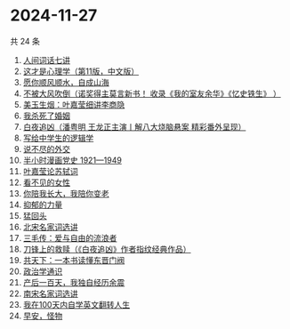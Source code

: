 # 2024-11-27

共 24 条

<!-- BEGIN WEREAD -->
<!-- 最后更新时间 2024-11-27 12:01:03 +0800 -->
1. [人间词话七讲](https://weread.qq.com/web/bookDetail/8433280071726b0d84344b8)
1. [这才是心理学（第11版，中文版）](https://weread.qq.com/web/bookDetail/be232300813ab6c03g015645)
1. [愿你顺风顺水，自成山海](https://weread.qq.com/web/bookDetail/31832b10813ab95eag0137f1)
1. [不被大风吹倒（诺奖得主莫言新书！ 收录《我的室友余华》《忆史铁生》 ）](https://weread.qq.com/web/bookDetail/2c032e80813ab95aag019524)
1. [美玉生烟：叶嘉莹细讲李商隐](https://weread.qq.com/web/bookDetail/6a53292071996d9f6a547c1)
1. [我杀死了婚姻](https://weread.qq.com/web/bookDetail/5c932450813ab95d9g0104b3)
1. [白夜追凶（潘粤明 王龙正主演丨解八大烧脑悬案 精彩番外呈现）](https://weread.qq.com/web/bookDetail/42332ea0813ab9608g0127d4)
1. [写给中学生的逻辑学](https://weread.qq.com/web/bookDetail/05e32d6072024fb305eef4c)
1. [说不尽的外交](https://weread.qq.com/web/bookDetail/42032800813ab820ag010c2e)
1. [半小时漫画党史 1921—1949](https://weread.qq.com/web/bookDetail/6b432c2072706eb76b4e507)
1. [叶嘉莹论苏轼词](https://weread.qq.com/web/bookDetail/59f32980813ab82c3g012eb5)
1. [看不见的女性](https://weread.qq.com/web/bookDetail/f1532210813ab7439g018060)
1. [你陪我长大，我陪你变老](https://weread.qq.com/web/bookDetail/b5f32640813ab95abg0174fe)
1. [抑郁的力量](https://weread.qq.com/web/bookDetail/62b32d40813ab9624g015171)
1. [猛回头](https://weread.qq.com/web/bookDetail/00f326c0813ab962dg012a16)
1. [北宋名家词选讲](https://weread.qq.com/web/bookDetail/dfb3289059f060dfb2896dc)
1. [三毛传：爱与自由的流浪者](https://weread.qq.com/web/bookDetail/8c632a20813ab95abg0168e2)
1. [刀锋上的救赎（《白夜追凶》作者指纹经典作品）](https://weread.qq.com/web/bookDetail/9b832520717059399b8c919)
1. [共天下：一本书读懂东晋门阀](https://weread.qq.com/web/bookDetail/cdf32470813ab9597g018c58)
1. [政治学通识](https://weread.qq.com/web/bookDetail/dcd32df071726b41dcd1142)
1. [产后一百天，我独自经历余震](https://weread.qq.com/web/bookDetail/56932ee0813ab95eag014831)
1. [南宋名家词选讲](https://weread.qq.com/web/bookDetail/e5432110717261dde5471bf)
1. [我在100天内自学英文翻转人生](https://weread.qq.com/web/bookDetail/c4132f0071ed8d4cc418130)
1. [早安，怪物](https://weread.qq.com/web/bookDetail/5f9326e0813ab8c3dg010320)
<!-- END WEREAD -->
